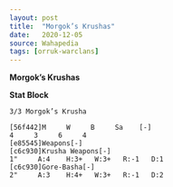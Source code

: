 ```yaml
---
layout: post
title:  "Morgok’s Krushas"
date:   2020-12-05
source: Wahapedia
tags: [orruk-warclans]
---
```


**Morgok’s Krushas**

**Stat Block**
```
3/3 Morgok’s Krusha
```

```
[56f442]M     W     B     Sa    [-]
4     3     6     4     
[e85545]Weapons[-]
[c6c930]Krusha Weapons[-]
1"     A:4    H:3+   W:3+   R:-1   D:1   
[c6c930]Gore-Basha[-]
2"     A:3    H:4+   W:3+   R:-1   D:2   
```


